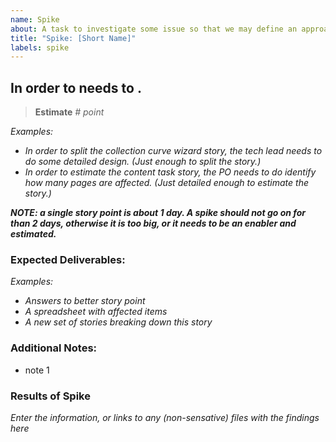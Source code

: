 ```yaml
---
name: Spike
about: A task to investigate some issue so that we may define an approach, break down a too-big story, get details for estimation.
title: "Spike: [Short Name]"
labels: spike
---
```


## In order to <achieve some goal> <a system or persona> needs to <some action>.
> **Estimate** *# point* 

*Examples:*
* *In order to split the collection curve wizard story, the tech lead needs to do some detailed design. (Just enough to split the story.)*
* *In order to estimate the content task story, the PO needs to do identify how many pages are affected. (Just detailed enough to estimate the story.)*

***NOTE: a single story point is about 1 day.  A spike should not go on for than 2 days, otherwise it is too big, or it needs to be an enabler and estimated.***

### Expected Deliverables:
*Examples:*
* *Answers to better story point*
* *A spreadsheet with affected items*
* *A new set of stories breaking down this story*

### Additional Notes:
* note 1

### Results of Spike
*Enter the information, or links to any (non-sensative) files with the findings here*

